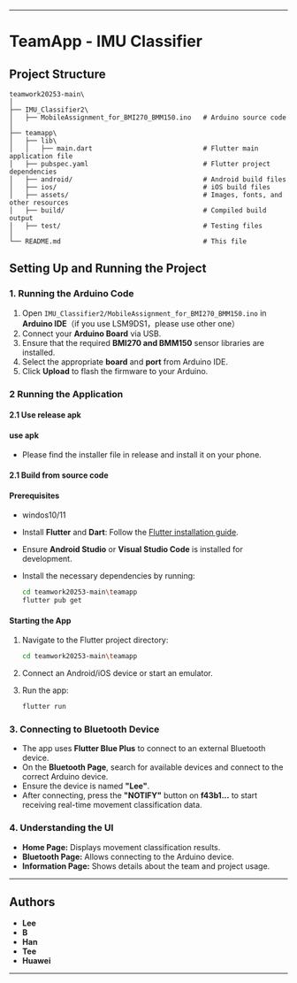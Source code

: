 
---

# TeamApp - IMU Classifier

## Project Structure

```
teamwork20253-main\
│
├── IMU_Classifier2\
│   ├── MobileAssignment_for_BMI270_BMM150.ino   # Arduino source code
│
├── teamapp\
│   ├── lib\
│   │   ├── main.dart                            # Flutter main application file
│   ├── pubspec.yaml                             # Flutter project dependencies
│   ├── android/                                 # Android build files
│   ├── ios/                                     # iOS build files
│   ├── assets/                                  # Images, fonts, and other resources
│   ├── build/                                   # Compiled build output
│   ├── test/                                    # Testing files
│
└── README.md                                    # This file
```

## Setting Up and Running the Project

### 1. Running the Arduino Code

1. Open `IMU_Classifier2/MobileAssignment_for_BMI270_BMM150.ino` in **Arduino IDE**（if you use LSM9DS1，please use other one）
2. Connect your **Arduino Board** via USB.
3. Ensure that the required **BMI270 and BMM150** sensor libraries are installed.
4. Select the appropriate **board** and **port** from Arduino IDE.
5. Click **Upload** to flash the firmware to your Arduino.



### 2 Running the Application

#### 2.1 Use release apk

#### **use apk**

- Please find the installer file in release and install it on your phone.


#### 2.1 Build from source code

#### **Prerequisites**
- windos10/11
- Install **Flutter** and **Dart**: Follow the [Flutter installation guide](https://flutter.dev/docs/get-started/install).
- Ensure **Android Studio** or **Visual Studio Code** is installed for development.
- Install the necessary dependencies by running:

  ```sh
  cd teamwork20253-main\teamapp
  flutter pub get
  ```

#### **Starting the App**
1. Navigate to the Flutter project directory:

   ```sh
   cd teamwork20253-main\teamapp
   ```

2. Connect an Android/iOS device or start an emulator.
3. Run the app:

   ```sh
   flutter run
   ```

### 3. Connecting to Bluetooth Device

- The app uses **Flutter Blue Plus** to connect to an external Bluetooth device.
- On the **Bluetooth Page**, search for available devices and connect to the correct Arduino device.
- Ensure the device is named **"Lee"**.
- After connecting, press the **"NOTIFY"** button on **f43b1...** to start receiving real-time movement classification data.

### 4. Understanding the UI

- **Home Page:** Displays movement classification results.
- **Bluetooth Page:** Allows connecting to the Arduino device.
- **Information Page:** Shows details about the team and project usage.

---

## Authors
- **Lee**
- **B**
- **Han**
- **Tee**
- **Huawei**

---

